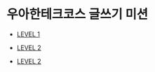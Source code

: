 # 우아한테크코스 글쓰기 미션

- [LEVEL 1](writing_LEVEL1.md)

- [LEVEL 2](writing_LEVEL2.md)

- [LEVEL 2](writing_LEVEL3.md)